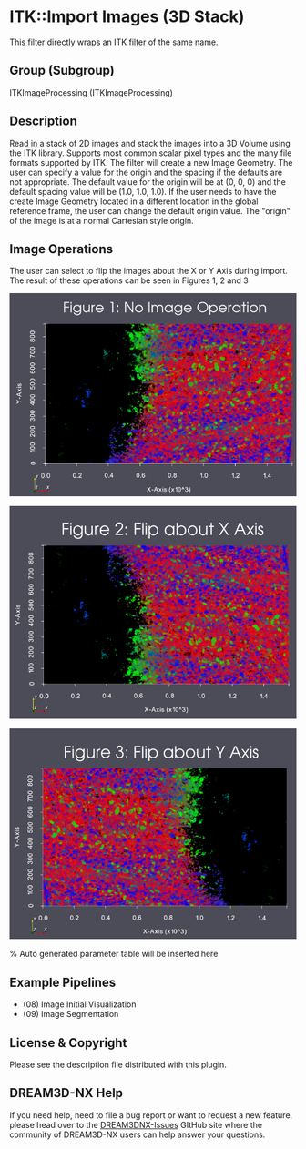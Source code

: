 # ITK::Import Images (3D Stack)

This filter directly wraps an ITK filter of the same name.

## Group (Subgroup)

ITKImageProcessing (ITKImageProcessing)

## Description

Read in a stack of 2D images and stack the images into a 3D Volume using the ITK library. Supports most common scalar pixel types and the many file formats supported by ITK.
The filter will create a new Image Geometry. The user can specify a value for the origin and the spacing if the defaults are not appropriate. The default value for the origin will be at (0, 0, 0) and the default spacing value will be (1.0, 1.0, 1.0). If the user needs to have the create Image Geometry located in a different location in the global reference frame, the user can change the default origin value. The "origin" of the image is at a normal Cartesian style origin.

## Image Operations

The user can select to flip the images about the X or Y Axis during import. The result of these
operations can be seen in Figures 1, 2 and 3

![Figure 1](Images/import_image_stack_fig_1.png)

![Figure 2](Images/import_image_stack_fig_2.png)

![Figure 3](Images/import_image_stack_fig_3.png)


% Auto generated parameter table will be inserted here

## Example Pipelines

- (08) Image Initial Visualization
- (09) Image Segmentation

## License & Copyright

Please see the description file distributed with this plugin.

## DREAM3D-NX Help

If you need help, need to file a bug report or want to request a new feature, please head over to the [DREAM3DNX-Issues](https://github.com/BlueQuartzSoftware/DREAM3DNX-Issues) GItHub site where the community of DREAM3D-NX users can help answer your questions.
